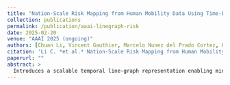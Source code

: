 ```yaml
---
title: "Nation-Scale Risk Mapping from Human Mobility Data Using Time-Decayed Line Graphs"
collection: publications
permalink: /publication/aaai-linegraph-risk
date: 2025-02-20
venue: "AAAI 2025 (ongoing)"
authors: [Chuan Li, Vincent Gauthier, Marcelo Nunez del Prado Cortez, Harold Alatrista-Salas, Hassine Moungla]
citation: 'Li C. *et al.* Nation-Scale Risk Mapping from Human Mobility Data Using Time-Decayed Line Graphs. AAAI 2025 (in preparation).'
paperurl: ""
abstract: >
  Introduces a scalable temporal line-graph representation enabling minute-level contagion-risk inference across 40 M nodes.
---
```

